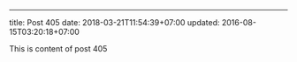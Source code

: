 ---
title: Post 405
date: 2018-03-21T11:54:39+07:00
updated: 2016-08-15T03:20:18+07:00

This is content of post 405